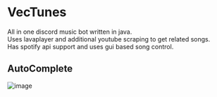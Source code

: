 # VecTunes
All in one discord music bot written in java.  
Uses lavaplayer and additional youtube scraping to get related songs.  
Has spotify api support and uses gui based song control.

## AutoComplete  
![image](https://github.com/MrF1yn/VecTunes/assets/86141373/e6d67d29-65c7-4801-baf8-13992de7d3e3)

